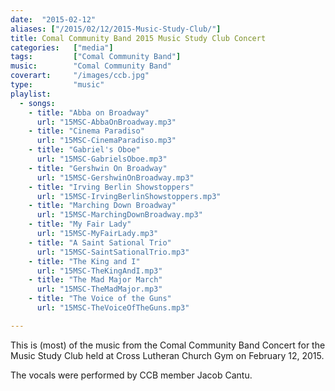 ```yaml
---
date:  "2015-02-12"
aliases: ["/2015/02/12/2015-Music-Study-Club/"]
title: Comal Community Band 2015 Music Study Club Concert
categories:   ["media"]
tags:         ["Comal Community Band"]
music:        "Comal Community Band"
coverart:     "/images/ccb.jpg"
type:         "music"
playlist:
  - songs:
    - title: "Abba on Broadway"
      url: "15MSC-AbbaOnBroadway.mp3"
    - title: "Cinema Paradiso"
      url: "15MSC-CinemaParadiso.mp3"
    - title: "Gabriel's Oboe"
      url: "15MSC-GabrielsOboe.mp3"
    - title: "Gershwin On Broadway"
      url: "15MSC-GershwinOnBroadway.mp3"
    - title: "Irving Berlin Showstoppers"
      url: "15MSC-IrvingBerlinShowstoppers.mp3"
    - title: "Marching Down Broadway"
      url: "15MSC-MarchingDownBroadway.mp3"
    - title: "My Fair Lady"
      url: "15MSC-MyFairLady.mp3"
    - title: "A Saint Sational Trio"
      url: "15MSC-SaintSationalTrio.mp3"
    - title: "The King and I"
      url: "15MSC-TheKingAndI.mp3"
    - title: "The Mad Major March"
      url: "15MSC-TheMadMajor.mp3"
    - title: "The Voice of the Guns"
      url: "15MSC-TheVoiceOfTheGuns.mp3"

---
```

This is (most) of the music from the Comal Community Band Concert for the Music Study Club held at Cross Lutheran Church Gym on February 12, 2015.

The vocals were performed by CCB member Jacob Cantu.
